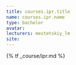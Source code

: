 ```yaml
---
title: courses.ipr.title
name: courses.ipr.name
type: bachelor
avatar:
lecturers: mestetskiy_lm
site: 
---
```


{% tf _course/ipr.md %}